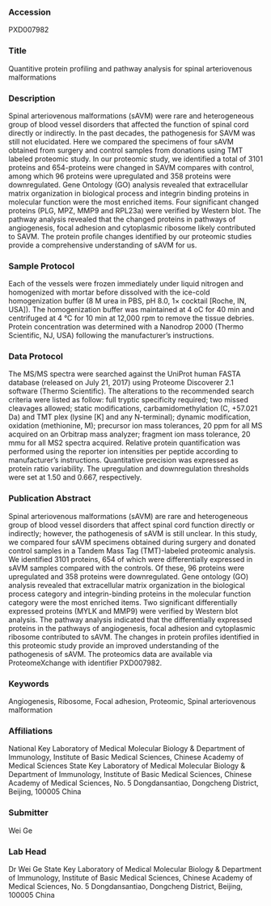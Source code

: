 ### Accession
PXD007982

### Title
Quantitive protein profiling and pathway analysis for spinal arteriovenous malformations

### Description
Spinal arteriovenous malformations (sAVM) were rare and heterogeneous group of blood vessel disorders that affected the function of spinal cord directly or indirectly. In the past decades, the pathogenesis for SAVM was still not elucidated. Here we compared the specimens of four sAVM obtained from surgery and control samples from donations using TMT labeled proteomic study. In our proteomic study, we identified a total of 3101 proteins and 654-proteins were changed in SAVM compares with control, among which 96 proteins were upregulated and 358 proteins were downregulated. Gene Ontology (GO) analysis revealed that extracellular matrix organization in biological process and integrin binding proteins in molecular function were the most enriched items. Four significant changed proteins (PLG, MPZ, MMP9 and RPL23a) were verified by Western blot. The pathway analysis revealed that the changed proteins in pathways of angiogenesis, focal adhesion and cytoplasmic ribosome likely contributed to SAVM. The protein profile changes identified by our proteomic studies provide a comprehensive understanding of sAVM for us.

### Sample Protocol
Each of the vessels were frozen immediately under liquid nitrogen and homogenized with mortar before dissolved with the ice-cold homogenization buffer (8 M urea in PBS, pH 8.0, 1× cocktail [Roche, IN, USA]). The homogenization buffer was maintained at 4 oC for 40 min and centrifuged at 4 °C for 10 min at 12,000 rpm to remove the tissue debries. Protein concentration was determined with a Nanodrop 2000 (Thermo Scientific, NJ, USA) following the manufacturer’s instructions.

### Data Protocol
The MS/MS spectra were searched against the UniProt human FASTA database (released on July 21, 2017) using Proteome Discoverer 2.1 software (Thermo Scientific). The alterations to the recommended search criteria were listed as follow: full tryptic specificity required; two missed cleavages allowed; static modifications, carbamidomethylation (C, +57.021 Da) and TMT plex (lysine [K] and any N-terminal); dynamic modification, oxidation (methionine, M); precursor ion mass tolerances, 20 ppm for all MS acquired on an Orbitrap mass analyzer; fragment ion mass tolerance, 20 mmu for all MS2 spectra acquired. Relative protein quantification was performed using the reporter ion intensities per peptide according to manufacturer’s instructions. Quantitative precision was expressed as protein ratio variability. The upregulation and downregulation thresholds were set at 1.50 and 0.667, respectively.

### Publication Abstract
Spinal arteriovenous malformations (sAVM) are rare and heterogeneous group of blood vessel disorders that affect spinal cord function directly or indirectly; however, the pathogenesis of sAVM is still unclear. In this study, we compared four sAVM specimens obtained during surgery and donated control samples in a Tandem Mass Tag (TMT)-labeled proteomic analysis. We identified 3101 proteins, 654 of which were differentially expressed in sAVM samples compared with the controls. Of these, 96 proteins were upregulated and 358 proteins were downregulated. Gene ontology (GO) analysis revealed that extracellular matrix organization in the biological process category and integrin-binding proteins in the molecular function category were the most enriched items. Two significant differentially expressed proteins (MYLK and MMP9) were verified by Western blot analysis. The pathway analysis indicated that the differentially expressed proteins in the pathways of angiogenesis, focal adhesion and cytoplasmic ribosome contributed to sAVM. The changes in protein profiles identified in this proteomic study provide an improved understanding of the pathogenesis of sAVM. The proteomics data are available via ProteomeXchange with identifier PXD007982.

### Keywords
Angiogenesis, Ribosome, Focal adhesion, Proteomic, Spinal arteriovenous malformation

### Affiliations
National Key Laboratory of Medical Molecular Biology & Department of Immunology, Institute of Basic Medical Sciences, Chinese Academy of Medical Sciences 
State Key Laboratory of Medical Molecular Biology & Department of Immunology, Institute of Basic Medical Sciences, Chinese Academy of Medical Sciences, No. 5 Dongdansantiao, Dongcheng District, Beijing, 100005 China

### Submitter
Wei Ge

### Lab Head
Dr Wei Ge
State Key Laboratory of Medical Molecular Biology & Department of Immunology, Institute of Basic Medical Sciences, Chinese Academy of Medical Sciences, No. 5 Dongdansantiao, Dongcheng District, Beijing, 100005 China



